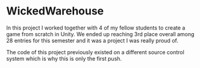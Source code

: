 # WickedWarehouse
In this project I worked together with 4 of my fellow students to create a game from scratch in Unity. We ended up reaching 3rd place overall among 28 entries for this semester and it was a project I was really proud of.

The code of this project previously existed on a different source control system which is why this is only the first push.
